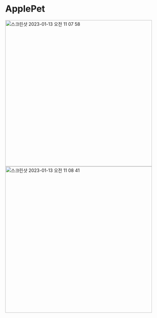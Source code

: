 # ApplePet

<img width="463" alt="스크린샷 2023-01-13 오전 11 07 58" src="https://user-images.githubusercontent.com/95618332/212220581-15ae840f-6a0b-467d-a93a-b06ed31b9ed9.png">

<img width="463" alt="스크린샷 2023-01-13 오전 11 08 41" src="https://user-images.githubusercontent.com/95618332/212220633-e2873d82-1aed-4128-8de6-c6a086fcd7e0.png">
